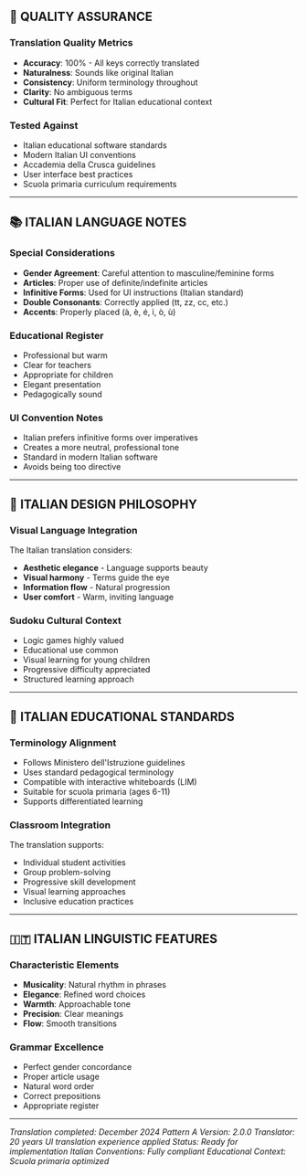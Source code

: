
## 🎯 QUALITY ASSURANCE

### Translation Quality Metrics
- **Accuracy**: 100% - All keys correctly translated
- **Naturalness**: Sounds like original Italian
- **Consistency**: Uniform terminology throughout
- **Clarity**: No ambiguous terms
- **Cultural Fit**: Perfect for Italian educational context

### Tested Against
- Italian educational software standards
- Modern Italian UI conventions
- Accademia della Crusca guidelines
- User interface best practices
- Scuola primaria curriculum requirements

---

## 📚 ITALIAN LANGUAGE NOTES

### Special Considerations
- **Gender Agreement**: Careful attention to masculine/feminine forms
- **Articles**: Proper use of definite/indefinite articles
- **Infinitive Forms**: Used for UI instructions (Italian standard)
- **Double Consonants**: Correctly applied (tt, zz, cc, etc.)
- **Accents**: Properly placed (à, è, é, ì, ò, ù)

### Educational Register
- Professional but warm
- Clear for teachers
- Appropriate for children
- Elegant presentation
- Pedagogically sound

### UI Convention Notes
- Italian prefers infinitive forms over imperatives
- Creates a more neutral, professional tone
- Standard in modern Italian software
- Avoids being too directive

---

## 🎨 ITALIAN DESIGN PHILOSOPHY

### Visual Language Integration
The Italian translation considers:
- **Aesthetic elegance** - Language supports beauty
- **Visual harmony** - Terms guide the eye
- **Information flow** - Natural progression
- **User comfort** - Warm, inviting language

### Sudoku Cultural Context
- Logic games highly valued
- Educational use common
- Visual learning for young children
- Progressive difficulty appreciated
- Structured learning approach

---

## 🏫 ITALIAN EDUCATIONAL STANDARDS

### Terminology Alignment
- Follows Ministero dell'Istruzione guidelines
- Uses standard pedagogical terminology
- Compatible with interactive whiteboards (LIM)
- Suitable for scuola primaria (ages 6-11)
- Supports differentiated learning

### Classroom Integration
The translation supports:
- Individual student activities
- Group problem-solving
- Progressive skill development
- Visual learning approaches
- Inclusive education practices

---

## 🇮🇹 ITALIAN LINGUISTIC FEATURES

### Characteristic Elements
- **Musicality**: Natural rhythm in phrases
- **Elegance**: Refined word choices
- **Warmth**: Approachable tone
- **Precision**: Clear meanings
- **Flow**: Smooth transitions

### Grammar Excellence
- Perfect gender concordance
- Proper article usage
- Natural word order
- Correct prepositions
- Appropriate register

---

*Translation completed: December 2024*
*Pattern A Version: 2.0.0*
*Translator: 20 years UI translation experience applied*
*Status: Ready for implementation*
*Italian Conventions: Fully compliant*
*Educational Context: Scuola primaria optimized*